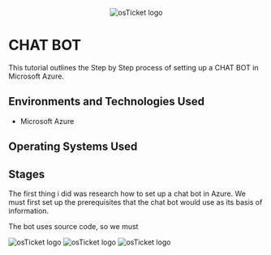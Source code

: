 <p align="center">
<img src="https://i.imgur.com/MccEqpe.png" alt="osTicket logo"/>
</p>

<h1>CHAT BOT </h1>

This tutorial outlines the Step by Step process of setting up a CHAT BOT in Microsoft Azure.<br />


<h2>Environments and Technologies Used</h2>

- Microsoft Azure 

<h2>Operating Systems Used </h2>



<h2>Stages</h2>

<p align="center">

The first thing i did was research how to set up a chat bot in Azure. 
We must first set up the prerequisites that the chat bot would use as its basis of information.

The bot uses source code, so we must 




</p>

<img src="https://i.imgur.com/aF1tfBr.png" alt="osTicket logo"/>

<img src="https://i.imgur.com/LLnagHt.png" alt="osTicket logo"/>

<img src="https://i.imgur.com/pRDSR6o.png" alt="osTicket logo"/>


<br />
